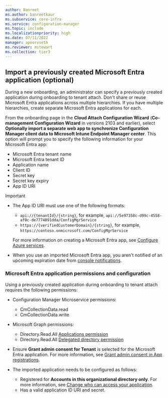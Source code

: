 ```yaml
---
author: Banreet
ms.author: banreetkaur
ms.subservice: core-infra
ms.service: configuration-manager
ms.topic: include
ms.localizationpriority: high
ms.date: 07/11/2022
manager: apoorvseth
ms.reviewer: mstewart
ms.collection: tier3
---
```

<!-- This include file is currently used by device-sync-actions.md and cloud-attach/enable.md. Note H2/H3s for this include file may be context driven by article. -->

## <a name="bkmk_aad_app"></a> Import a previously created Microsoft Entra application (optional)
<!--6479246-->

During a new onboarding, an administrator can specify a previously created application during onboarding to tenant attach. Don't share or reuse Microsoft Entra applications across multiple hierarchies. If you have multiple hierarchies, create separate Microsoft Entra applications for each.

From the onboarding page in the **Cloud Attach Configuration Wizard** (**Co-management Configuration Wizard** in versions 2103 and earlier), select **Optionally import a separate web app to synchronize Configuration Manager client data to Microsoft Intune Endpoint Manager center**. This option will prompt you to specify the following information for your Microsoft Entra app:

- Microsoft Entra tenant name
- Microsoft Entra tenant ID
- Application name
- Client ID
- Secret key
- Secret key expiry
- App ID URI

> [!Important]
> - The App ID URI must use one of the following formats:<!-- 10617402 -->
>    - `api://{tenantId}/{string}`, for example, `api://5e97358c-d99c-4558-af0c-de7774091dda/ConfigMgrService`
>    - `https://{verifiedCustomerDomain}/{string}`, for example, `https://contoso.onmicrosoft.com/ConfigMgrService`
>
>   For more information on creating a Microsoft Entra app, see [Configure Azure services](../../core/servers/deploy/configure/azure-services-wizard.md).
> - When you use an imported Microsoft Entra app, you aren't notified of an upcoming expiration date from [console notifications](../../core/servers/manage/admin-console-notifications.md). <!--10568158-->

<a name='azure-ad-application-permissions-and-configuration'></a>

### Microsoft Entra application permissions and configuration

Using a previously created application during onboarding to tenant attach requires the following permissions:

- Configuration Manager Microservice permissions:
   - CmCollectionData.read
   - CmCollectionData.write

- Microsoft Graph permissions:
   - Directory.Read.All [Applications permission](/graph/permissions-reference#application-permissions)
   - Directory.Read.All [Delegated directory permission](/graph/permissions-reference#directory-permissions)

- Ensure **Grant admin consent for Tenant** is selected for the Microsoft Entra application. For more information, see [Grant admin consent in App registrations](/azure/active-directory/manage-apps/grant-admin-consent).

- The imported application needs to be configured as follows:
   - Registered for **Accounts in this organizational directory only**. For more information, see [Change who can access your application](/azure/active-directory/develop/quickstart-modify-supported-accounts#to-change-who-can-access-your-application).
   -  Has a valid application ID URI and secret.
